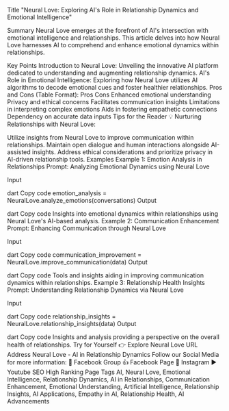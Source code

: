 Title
"Neural Love: Exploring AI's Role in Relationship Dynamics and Emotional Intelligence"

Summary
Neural Love emerges at the forefront of AI's intersection with emotional intelligence and relationships. This article delves into how Neural Love harnesses AI to comprehend and enhance emotional dynamics within relationships.

Key Points
Introduction to Neural Love: Unveiling the innovative AI platform dedicated to understanding and augmenting relationship dynamics.
AI's Role in Emotional Intelligence: Exploring how Neural Love utilizes AI algorithms to decode emotional cues and foster healthier relationships.
Pros and Cons (Table Format):
Pros	Cons
Enhanced emotional understanding	Privacy and ethical concerns
Facilitates communication insights	Limitations in interpreting complex emotions
Aids in fostering empathetic connections	Dependency on accurate data inputs
Tips for the Reader 💡
Nurturing Relationships with Neural Love:

Utilize insights from Neural Love to improve communication within relationships.
Maintain open dialogue and human interactions alongside AI-assisted insights.
Address ethical considerations and prioritize privacy in AI-driven relationship tools.
Examples
Example 1: Emotion Analysis in Relationships
Prompt: Analyzing Emotional Dynamics using Neural Love

Input

dart
Copy code
emotion_analysis = NeuralLove.analyze_emotions(conversations)
Output

dart
Copy code
Insights into emotional dynamics within relationships using Neural Love's AI-based analysis.
Example 2: Communication Enhancement
Prompt: Enhancing Communication through Neural Love

Input

dart
Copy code
communication_improvement = NeuralLove.improve_communication(data)
Output

dart
Copy code
Tools and insights aiding in improving communication dynamics within relationships.
Example 3: Relationship Health Insights
Prompt: Understanding Relationship Dynamics via Neural Love

Input

dart
Copy code
relationship_insights = NeuralLove.relationship_insights(data)
Output

dart
Copy code
Insights and analysis providing a perspective on the overall health of relationships.
Try for Yourself 👉 Explore Neural Love
URL Address
Neural Love - AI in Relationship Dynamics
Follow our Social Media for more information:
📘 Facebook Group
👍 Facebook Page
📸 Instagram
▶️ Youtube
SEO High Ranking Page Tags
AI, Neural Love, Emotional Intelligence, Relationship Dynamics, AI in Relationships, Communication Enhancement, Emotional Understanding, Artificial Intelligence, Relationship Insights, AI Applications, Empathy in AI, Relationship Health, AI Advancements
